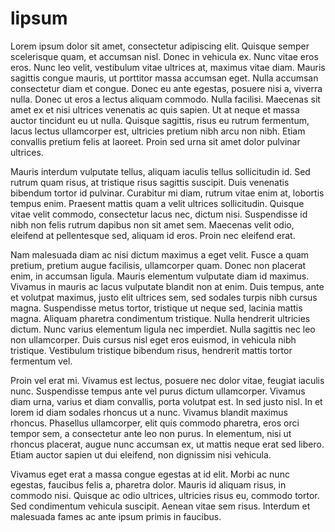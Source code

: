 # lipsum

Lorem ipsum dolor sit amet, consectetur adipiscing elit. Quisque semper scelerisque quam, et accumsan nisl. Donec in vehicula ex. Nunc vitae eros eros. Nunc leo velit, vestibulum vitae ultrices at, maximus vitae diam. Mauris sagittis congue mauris, ut porttitor massa accumsan eget. Nulla accumsan consectetur diam et congue. Donec eu ante egestas, posuere nisi a, viverra nulla. Donec ut eros a lectus aliquam commodo. Nulla facilisi. Maecenas sit amet ex et nisi ultrices venenatis ac quis sapien. Ut at neque et massa auctor tincidunt eu ut nulla. Quisque sagittis, risus eu rutrum fermentum, lacus lectus ullamcorper est, ultricies pretium nibh arcu non nibh. Etiam convallis pretium felis at laoreet. Proin sed urna sit amet dolor pulvinar ultrices.

Mauris interdum vulputate tellus, aliquam iaculis tellus sollicitudin id. Sed rutrum quam risus, at tristique risus sagittis suscipit. Duis venenatis bibendum tortor id pulvinar. Curabitur mi diam, rutrum vitae enim at, lobortis tempus enim. Praesent mattis quam a velit ultrices sollicitudin. Quisque vitae velit commodo, consectetur lacus nec, dictum nisi. Suspendisse id nibh non felis rutrum dapibus non sit amet sem. Maecenas velit odio, eleifend at pellentesque sed, aliquam id eros. Proin nec eleifend erat.

Nam malesuada diam ac nisi dictum maximus a eget velit. Fusce a quam pretium, pretium augue facilisis, ullamcorper quam. Donec non placerat enim, in accumsan ligula. Mauris elementum vulputate diam id maximus. Vivamus in mauris ac lacus vulputate blandit non at enim. Duis tempus, ante et volutpat maximus, justo elit ultrices sem, sed sodales turpis nibh cursus magna. Suspendisse metus tortor, tristique ut neque sed, lacinia mattis magna. Aliquam pharetra condimentum tristique. Nulla hendrerit ultricies dictum. Nunc varius elementum ligula nec imperdiet. Nulla sagittis nec leo non ullamcorper. Duis cursus nisl eget eros euismod, in vehicula nibh tristique. Vestibulum tristique bibendum risus, hendrerit mattis tortor fermentum vel.

Proin vel erat mi. Vivamus est lectus, posuere nec dolor vitae, feugiat iaculis nunc. Suspendisse tempus ante vel purus dictum ullamcorper. Vivamus diam urna, varius et diam convallis, porta volutpat est. In sed justo nisl. In et lorem id diam sodales rhoncus ut a nunc. Vivamus blandit maximus rhoncus. Phasellus ullamcorper, elit quis commodo pharetra, eros orci tempor sem, a consectetur ante leo non purus. In elementum, nisi ut rhoncus placerat, augue nunc accumsan ex, ut mattis neque erat sed libero. Etiam auctor sapien ut dui eleifend, non dignissim nisi vehicula.

Vivamus eget erat a massa congue egestas at id elit. Morbi ac nunc egestas, faucibus felis a, pharetra dolor. Mauris id aliquam risus, in commodo nisi. Quisque ac odio ultrices, ultricies risus eu, commodo tortor. Sed condimentum vehicula suscipit. Aenean vitae sem risus. Interdum et malesuada fames ac ante ipsum primis in faucibus.
